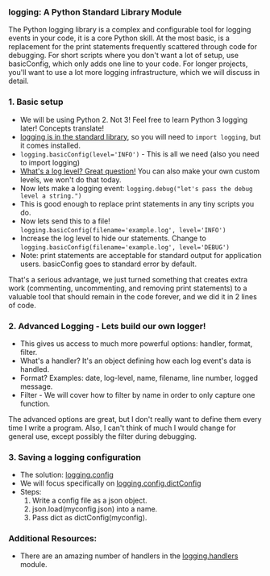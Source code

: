 

### logging: A Python Standard Library Module
The Python logging library is a complex and configurable tool for logging events in your code, it is a core Python skill.  At the most basic, is a replacement for the print statements frequently scattered through code for debugging. For short scripts where you don't want a lot of setup, use basicConfig, which only adds one line to your code.  For longer projects, you'll want to use a lot more logging infrastructure, which we will discuss in detail. 



### 1. Basic setup
- We will be using Python 2.  Not 3!  Feel free to learn Python 3 logging later! Concepts translate!
- [logging is in the standard library](https://docs.python.org/2/library/logging.html), so you will need to `import logging`, but it comes installed.
- `logging.basicConfig(level='INFO')` - This is all we need (also you need to import logging)
- [What's a log level? Great question!](https://docs.python.org/2/library/logging.html#logging-levels) You can also make your own custom levels, we won't do that today.
- Now lets make a logging event: `logging.debug("let's pass the debug level a string.")`
- This is good enough to replace print statements in any tiny scripts you do.
- Now lets send this to a file! `logging.basicConfig(filename='example.log', level='INFO')`
- Increase the log level to hide our statements. Change to `logging.basicConfig(filename='example.log', level='DEBUG')`
- Note: print statements are acceptable for standard output for application users. basicConfig goes to standard error by default.

That's a serious advantage, we just turned something that creates extra work (commenting, uncommenting, and removing print statements) to a valuable tool that should remain in the code forever, and we did it in 2 lines of code.

### 2. Advanced Logging - Lets build our own logger!
- This gives us access to much more powerful options: handler, format, filter.
- What's a handler? It's an object defining how each log event's data is handled.
- Format? Examples: date, log-level, name, filename, line number, logged message.
- Filter - We will cover how to filter by name in order to only capture one function.

The advanced options are great, but I don't really want to define them every time I write a program. Also, I can't think of much I would change for general use, except possibly the filter during debugging.

### 3. Saving a logging configuration
- The solution: [logging.config](https://docs.python.org/2/library/logging.config.html#module-logging.config)
- We will focus specifically on [logging.config.dictConfig](https://docs.python.org/2/library/logging.config.html#logging.config.dictConfig)
- Steps: 
    1. Write a config file as a json object.      
    2. json.load(myconfig.json) into a name.     
    3. Pass dict as dictConfig(myconfig).    


### Additional Resources:
- There are an amazing number of handlers in the [logging.handlers](https://docs.python.org/2/library/logging.handlers.html#module-logging.handlers) module.






